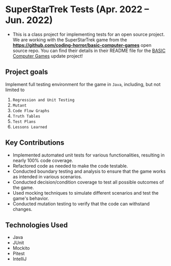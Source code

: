 # SuperStarTrek Tests (Apr. 2022 – Jun. 2022)

- This is a class project for implementing tests for an open source project. We are working with the SuperStarTrek game from the **https://github.com/coding-horror/basic-computer-games** open source repo. You can find their details in their README file for the [BASIC Computer Games](https://en.wikipedia.org/wiki/BASIC_Computer_Games) update project!

## Project goals

Implement full testing environment for the game in `Java`, including, but not limited to 

1. `Regression and Unit Testing`
2. `Mutant`
3. `Code Flow Graphs`
4. `Truth Tables`
5. `Test Plans`
6. `Lessons Learned`

## Key Contributions
- Implemented automated unit tests for various functionalities, resulting in nearly 100% code coverage.
- Refactored code as needed to make the code testable.
- Conducted boundary testing and analysis to ensure that the game works as intended in various scenarios.
- Conducted decision/condition coverage to test all possible outcomes of the game.
- Used mocking techniques to simulate different scenarios and test the game's behavior.
- Conducted mutation testing to verify that the code can withstand changes.

## Technologies Used
- Java
- JUnit
- Mockito
- Pitest
- IntelliJ
